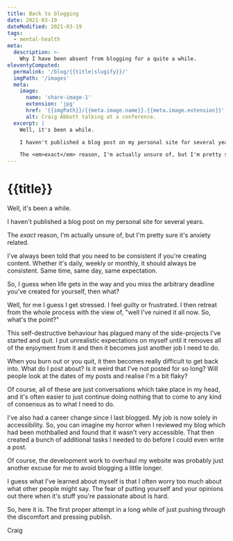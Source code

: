 ```yaml
---
title: Back to blogging
date: 2021-03-19
dateModified: 2021-03-19
tags:
  - mental-health
meta:
  description: >-
    Why I have been absent from blogging for a quite a while.
eleventyComputed:
  permalink: '/blog/{{title|slugify}}/'
  imgPath: '/images'
  meta:
    image:
      name: 'share-image-1'
      extension: 'jpg'
      href: '{{imgPath}}/{{meta.image.name}}.{{meta.image.extension}}'
      alt: Craig Abbott talking at a conference.
  excerpt: |
    Well, it's been a while.

    I haven't published a blog post on my personal site for several years.

    The <em>exact</em> reason, I'm actually unsure of, but I'm pretty sure it's anxiety related.
---
```


# {{title}}

Well, it's been a while.

I haven't published a blog post on my personal site for several years.

The <em>exact</em> reason, I'm actually unsure of, but I'm pretty sure it's anxiety related.

I've always been told that you need to be consistent if you're creating content. Whether it's daily, weekly or monthly, it should always be consistent. Same time, same day, same expectation.

So, I guess when life gets in the way and you miss the arbitrary deadline you've created for yourself, then what?

Well, for me I guess I get stressed. I feel guilty or frustrated. I then retreat from the whole process with the view of, "well I've ruined it all now. So, what's the point?"

This self-destructive behaviour has plagued many of the side-projects I've started and quit. I put unrealistic expectations on myself until it removes all of the enjoyment from it and then it becomes just another job I need to do.

When you burn out or you quit, it then becomes really difficult to get back into. What do I post about? Is it weird that I've not posted for so long? Will people look at the dates of my posts and realise I'm a bit flaky?

Of course, all of these are just conversations which take place in my head, and it's often easier to just continue doing nothing that to come to any kind of consensus as to what I need to do.

I've also had a career change since I last blogged. My job is now solely in accessibility. So, you can imagine my horror when I reviewed my blog which had been mothballed and found that it wasn't very accessible. That then created a bunch of additional tasks I needed to do before I could even write a post.

Of course, the development work to overhaul my website was probably just another excuse for me to avoid blogging a little longer.

I guess what I've learned about myself is that I often worry too much about what other people might say. The fear of putting yourself and your opinions out there when it's stuff you're passionate about is hard.

So, here it is. The first proper attempt in a long while of just pushing through the discomfort and pressing publish.

Craig